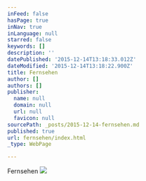 ```yaml
---
inFeed: false
hasPage: true
inNav: true
inLanguage: null
starred: false
keywords: []
description: ''
datePublished: '2015-12-14T13:18:33.012Z'
dateModified: '2015-12-14T13:18:22.900Z'
title: Fernsehen
author: []
authors: []
publisher:
  name: null
  domain: null
  url: null
  favicon: null
sourcePath: _posts/2015-12-14-fernsehen.md
published: true
url: fernsehen/index.html
_type: WebPage

---
```

Fernsehen
![](https://the-grid-user-content.s3-us-west-2.amazonaws.com/bdb428df-e1bc-435e-a454-fbebbe763e53.png)